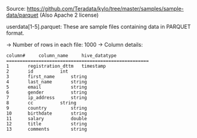 Source: https://github.com/Teradata/kylo/tree/master/samples/sample-data/parquet
(Also Apache 2 license)

userdata[1-5].parquet: These are sample files containing data in PARQUET format.

-> Number of rows in each file: 1000
-> Column details:
```
column#		column_name		hive_datatype
=====================================================
1		registration_dttm 	timestamp
2		id 			int
3		first_name 		string
4		last_name 		string
5		email 			string
6		gender 			string
7		ip_address 		string
8		cc 			string
9		country 		string
10		birthdate 		string
11		salary 			double
12		title 			string
13		comments 		string
```
